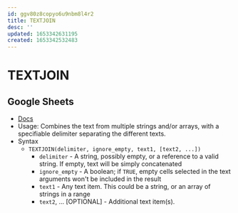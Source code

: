 ```yaml
---
id: ggv80z8copyo6u9nbm8l4r2
title: TEXTJOIN
desc: ''
updated: 1653342631195
created: 1653342532483
---
```

# TEXTJOIN

## Google Sheets

- [Docs](https://support.google.com/docs/answer/7013992?hl=en)
- Usage: Combines the text from multiple strings and/or arrays, with a specifiable delimiter separating the different texts.
- Syntax
    - `TEXTJOIN(delimiter, ignore_empty, text1, [text2, ...])`
        - `delimiter` - A string, possibly empty, or a reference to a valid string. If empty, text will be simply concatenated
        - `ignore_empty` - A boolean; if `TRUE`, empty cells selected in the text arguments won't be included in the result
        - `text1` - Any text item. This could be a string, or an array of strings in a range
        - `text2`, ... [OPTIONAL] - Additional text item(s).